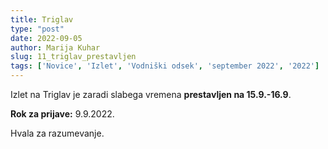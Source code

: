 ```yaml
---
title: Triglav
type: "post"
date: 2022-09-05
author: Marija Kuhar
slug: 11_triglav_prestavljen
tags: ['Novice', 'Izlet', 'Vodniški odsek', 'september 2022', '2022']
---
```


Izlet na Triglav je zaradi slabega vremena **prestavljen na 15.9.-16.9**. 

**Rok za prijave:** 9.9.2022.

Hvala za razumevanje.